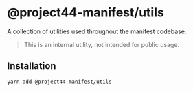 # @project44-manifest/utils

A collection of utilities used throughout the manifest codebase.

> This is an internal utility, not intended for public usage.

## Installation

```bash
yarn add @project44-manifest/utils
```
